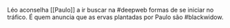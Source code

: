 Léo aconselha [[Paulo]] a ir buscar na #deepweb formas de se iniciar no tráfico. É quem anuncia que as ervas plantadas por Paulo são #blackwidow. 